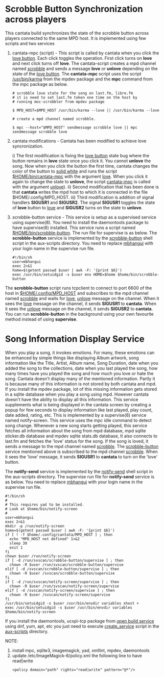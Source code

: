 <!-- # vim: wrap
-->
Scrobble Button Synchronization across players
==============================================

This cantata build synchronizes the state of the scrobble button across players connected to the same MPD host. It is implemented using few scripts and two services

1. cantata-mpc (script) - This script is called by cantata when you click the <u>love button</u>. Each click toggles the operation. First click turns on **love** and next click turns off **love**. The cantata-script creates a mpd channel named <u>scrobble</u> and sends a message **love** or **unlove** depending on the state of the <u>love button</u></u>. The <b>cantata-mpc</b> script uses the script <u>/usr/bin/karma</u> from the mpdev package and the <b>mpc</b> command from the mpc package as below.

    ```
    # scrobble love state for the song on last.fm, libre.fm
    # it is need to set last.fm token one time on the host by
    # running moc-scrobbler from mpdev package

    $ MPD_HOST=$MPD_HOST /usr/bin/karma --love || /usr/bin/karma --love

    # create a mpd channel named scrobble.

    $ mpc --host="$MPD_HOST" sendmessage scrobble love || mpc sendmessage scrobble love
    ```
2. cantata modifications - Cantata has been modified to achieve love syncronization.

    i) The first modification is fixing the <u>love button</u> state bug where the button remains in **love** state once you click it. You cannot **unlove** the song. Now when you click the button the first time, cantata changes the color of the button to <u>solid white</u> and runs the script <u>$HOME/bin/cantata-mpc</u> with the argument <u>love</u>. When you click it again to change the state to **unlove**, the script <u>cantata-mpc</u> is called with the argument <u>unlove</u>). 
    ii) Second modification that has been done is that <b>cantata</b> writes the mpd host to which it is connected in the file $HOME/.config/MPD\_HOST.
    iii) Third modification is addition of signal handlers **SIGUSR1** and **SIGUSR2**. The signal **SIGUSR1** toggles the state of **love** button to <u>love</u> and **SIGUSR2** turns on the state to **unlove**.

3. scrobble-button service - This service is setup as a supervised service using supervise(8). You need to install the daemontools package to have supervise(8) installed. This service runs a script named <u>$HOME/bin/scrobble-button</u>. The run file for supervise is as below. The <b>scrobble-button</b> service is implemented by the <u>scrobble-button</u> shell script in the aux-scripts directory. You need to replace <u>mbhangui</u> with your login name in the supervise run file.

    ```
    #!/bin/sh
    user=mbhangui
    exec 2>&1
    home=$(getent passwd $user | awk -F: '{print $6}')
    exec /usr/bin/setuidgid -s $user env HOME=$home $home/bin/scrobble-button
    ```

The <b>scrobble-button</b> script runs tcpclient to connect to port 6600 of the host in <u>$HOME/.config/MPD_HOST</u> and subscribes to the mpd channel named <u>scrobble</u> and waits for <u>love</u>, <u>unlove</u> message on the channel. When it sees the <u>love</u> message on the channel, it sends **SIGUSR1** to <b>cantata</b>. When it sees the <u>unlove</u> message on the channel, it sends **SIGUSR2** to <b>cantata</b>. You can run <b>scrobble-button</b> in the background using your own favourite method instead of using <b>supervise</b>.

Song Information Display Service
================================

When you play a song, it invokes emotions. For many, these emotions can be enhanced by simple things like displaying Album artwork, song information like the Title, Artist, Album name, Song Duration, date when you added the song to the collections, date when you last played the song, how many times have you played the song and how much you love or hate the song. Cantata doesn't display many of the mentioned information. Partly it is because many of this information is not stored by both cantata and mpd. If you install the mpdev package, lot of this missing information gets stored in a sqlite database when you play a song using mpd. However cantata doesn't have the ability to display all this information. This service supplements what is being displayed in the cantata screen by creating a popup for few seconds to display information like last played, play count, date added, rating, etc. This is implemented by a supervise(8) service named notify-screen. This service uses the mpc idle command to detect song change. Whenever a new song starts getting played, this service fetches all information about the song from mpd database, mpd sqlite sticker.db database  and mpdev sqlite stats.db database, It also connects to last.fm and fetches the 'love' status for the song. If the song is loved, it sends a message to the mpd channel named <u>scrobble</u>. The <u>scrobble-button</u> service mentioned above is subscribed to the mpd channel <u>scrobble</u>. When it sees the 'love' message, it sends **SIGUSR1** to <b>cantata</b> to turn on the 'love' button.

The <b>notify-send</b> service is implemented by the <u>notify-send</u> shell script in the aux-scripts directory. The supervise run file for <b>notify-send</b> service is as below. You need to replace <u>mbhangui</u> with your login name in the supervise run file.

```
#!/bin/sh
#
# This requires yad to be installed.
# Look at $home/bin/notify-screen
#
user=mbhangui
exec 2>&1
mkdir -p /run/notify-screen
home=$(getent passwd $user | awk -F: '{print $6}')
if [ ! -f $home/.config/cantata/MPD_HOST ] ; then
  echo "MPD_HOST not defined" 1>&2
  sleep 30
  exit 1
fi
chown $user /run/notify-screen
if [ -d /run/svscan/scrobble-button/supervise ] ; then
  chown -R $user /run/svscan/scrobble-button/supervise
elif [ -d /svscan/scrobble-button/supervise ] ; then
  chown -R $user /svscan/scrobble-button/supervise
fi
if [ -d /run/svscan/notify-screen/supervise ] ; then
  chown -R $user /run/svscan/notify-screen/supervise
elif [ -d /svscan/notify-screen/supervise ] ; then
  chown -R $user /svscan/notify-screen/supervise
fi
/usr/bin/setuidgid -s $user /usr/bin/envdir variables xhost +
exec /usr/bin/setuidgid -s $user /usr/bin/envdir variables $home/bin/notify-screen
```

If you install the daemontools, ucspi-tcp package from [open build service](https://software.opensuse.org//download.html?project=home%3Ambhangui%3Araspi&package=cantata) using dnf, yum, apt, etc you just need to execute <u>create_service</u> script in the <u>aux-scripts</u> directory.

NOTE:
1. install mpc, sqlite3, imagemagick, yad, xmllint, mpdev, daemontools
2. update /etc/ImageMagick-6/policy.xml the following line to have read|write
    ```
    <policy domain="path" rights="read|write" pattern="@*"/>
    ```
